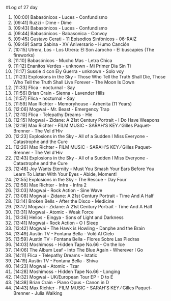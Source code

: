 #Log of 27 day

1. [00:00] Babasónicos - Luces - Confundismo
1. [09:41] Ruzzi - Dime - Dime
1. [09:43] Babasónicos - Luces - Confundismo
1. [09:44] Babasónicos - Babasonica - Convoy
1. [09:45] Gustavo Cerati - 11 Episodios Sinfónicos - 06-RAIZ
1. [09:49] Santa Sabina - XV Aniversario - Humo Canción
1. [10:15] Utrera, Los - Los Utrera: El Son Jarocho - El buscapies (The fireworks)
1. [11:10] Babasónicos - Mucho Mas - Letra Chica
1. [11:12] Enanitos Verdes - unknown - Mi Primer Dia Sin Ti
1. [11:17] Sussie 4 con Ely Guerra - unknown - Solo voy
1. [11:23] Explosions in the Sky - Those Who Tell the Truth Shall Die, Those Who Tell the Truth Shall Live Forever - The Moon Is Down
1. [11:33] Flica - nocturnal - Say
1. [11:56] Brian Crain - Sienna - Lavender Hills
1. [11:57] Flica - nocturnal - Say
1. [11:59] Max Richter - Memoryhouse - Arbenita (11 Years)
1. [12:06] Mogwai - Mr. Beast - Emergency Trap
1. [12:10] Flica - Telepathy Dreams - Hie
1. [12:15] Mogwai - Zidane: A 21st Century Portrait - I Do Have Weapons
1. [12:19] Max Richter - FILM MUSIC - SARAH'S KEY ⁄ Gilles Paquet-Brenner - The Vel d'Hiv
1. [12:23] Explosions in the Sky - All of a Sudden I Miss Everyone - Catastrophe and the Cure
1. [12:26] Max Richter - FILM MUSIC - SARAH'S KEY ⁄ Gilles Paquet-Brenner - The Vel d'Hiv
1. [12:43] Explosions in the Sky - All of a Sudden I Miss Everyone - Catastrophe and the Cure
1. [12:48] Joy Wants Eternity - Must You Smash Your Ears Before You Learn To Listen With Your Eyes - Abide, Moment!
1. [12:55] Explosions in the Sky - The Rescue - Day Four
1. [12:58] Max Richter - Infra - Infra 2
1. [13:03] Mogwai - Rock Action - Sine Wave
1. [13:08] Mogwai - Zidane: A 21st Century Portrait - Time And A Half
1. [13:14] Broken Bells - After the Disco - Medicine
1. [13:17] Mogwai - Zidane: A 21st Century Portrait - Time And A Half
1. [13:31] Mogwai - Atomic - Weak Force
1. [13:36] Helios - Eingya - Sons of Light and Darkness
1. [13:41] Mogwai - Rock Action - O I Sleep
1. [13:42] Mogwai - The Hawk is Howling - Danphe and the Brain
1. [13:49] Austin TV - Fontana Bella - Voló Al Cielo
1. [13:59] Austin TV - Fontana Bella - Flores Sobre Las Piedras
1. [14:03] Moshimoss - Hidden Tape No.66 - On the Ice
1. [14:06] The Album Leaf - Into The Blue Again - Wherever I Go
1. [14:11] Flica - Telepathy Dreams - Istatic
1. [14:19] Austin TV - Fontana Bella - Shiva
1. [14:23] Mogwai - Atomic - Tzar
1. [14:28] Moshimoss - Hidden Tape No.66 - Longing
1. [14:32] Mogwai - UK/European Tour EP - D to E
1. [14:38] Brian Crain - Piano Opus - Canon in D
1. [14:43] Max Richter - FILM MUSIC - SARAH'S KEY ⁄ Gilles Paquet-Brenner - Julia Walking
